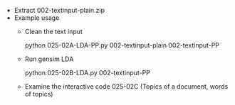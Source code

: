 - Extract 002-textinput-plain.zip
- Example usage
  - Clean the text input
      
      python 025-02A-LDA-PP.py 002-textinput-plain 002-textinput-PP
  - Run gensim LDA
      
      python 025-02B-LDA.py 002-textinput-PP
  - Examine the interactive code 025-02C (Topics of a document, words of topics)

